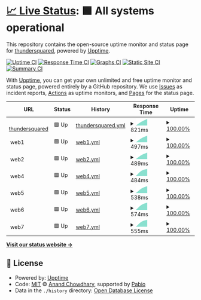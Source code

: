 # [📈 Live Status](https://thundersquared.github.io/upptime): <!--live status--> **🟩 All systems operational**

This repository contains the open-source uptime monitor and status page for [thundersquared](https://thundersquared.com/), powered by [Upptime](https://github.com/upptime/upptime).

[![Uptime CI](https://github.com/thundersquared/upptime/workflows/Uptime%20CI/badge.svg)](https://github.com/thundersquared/upptime/actions?query=workflow%3A%22Uptime+CI%22)
[![Response Time CI](https://github.com/thundersquared/upptime/workflows/Response%20Time%20CI/badge.svg)](https://github.com/thundersquared/upptime/actions?query=workflow%3A%22Response+Time+CI%22)
[![Graphs CI](https://github.com/thundersquared/upptime/workflows/Graphs%20CI/badge.svg)](https://github.com/thundersquared/upptime/actions?query=workflow%3A%22Graphs+CI%22)
[![Static Site CI](https://github.com/thundersquared/upptime/workflows/Static%20Site%20CI/badge.svg)](https://github.com/thundersquared/upptime/actions?query=workflow%3A%22Static+Site+CI%22)
[![Summary CI](https://github.com/thundersquared/upptime/workflows/Summary%20CI/badge.svg)](https://github.com/thundersquared/upptime/actions?query=workflow%3A%22Summary+CI%22)

With [Upptime](https://upptime.js.org), you can get your own unlimited and free uptime monitor and status page, powered entirely by a GitHub repository. We use [Issues](https://github.com/thundersquared/upptime/issues) as incident reports, [Actions](https://github.com/thundersquared/upptime/actions) as uptime monitors, and [Pages](https://thundersquared.github.io/upptime) for the status page.

<!--start: status pages-->
<!-- This summary is generated by Upptime (https://github.com/upptime/upptime) -->
<!-- Do not edit this manually, your changes will be overwritten -->
<!-- prettier-ignore -->
| URL | Status | History | Response Time | Uptime |
| --- | ------ | ------- | ------------- | ------ |
| <img alt="" src="https://icons.duckduckgo.com/ip3/thundersquared.com.ico" height="13"> [thundersquared](https://thundersquared.com/) | 🟩 Up | [thundersquared.yml](https://github.com/thundersquared/upptime/commits/HEAD/history/thundersquared.yml) | <details><summary><img alt="Response time graph" src="./graphs/thundersquared/response-time-week.png" height="20"> 821ms</summary><br><a href="https://thundersquared.github.io/upptime/history/thundersquared"><img alt="Response time 821" src="https://img.shields.io/endpoint?url=https%3A%2F%2Fraw.githubusercontent.com%2Fthundersquared%2Fupptime%2FHEAD%2Fapi%2Fthundersquared%2Fresponse-time.json"></a><br><a href="https://thundersquared.github.io/upptime/history/thundersquared"><img alt="24-hour response time 821" src="https://img.shields.io/endpoint?url=https%3A%2F%2Fraw.githubusercontent.com%2Fthundersquared%2Fupptime%2FHEAD%2Fapi%2Fthundersquared%2Fresponse-time-day.json"></a><br><a href="https://thundersquared.github.io/upptime/history/thundersquared"><img alt="7-day response time 821" src="https://img.shields.io/endpoint?url=https%3A%2F%2Fraw.githubusercontent.com%2Fthundersquared%2Fupptime%2FHEAD%2Fapi%2Fthundersquared%2Fresponse-time-week.json"></a><br><a href="https://thundersquared.github.io/upptime/history/thundersquared"><img alt="30-day response time 821" src="https://img.shields.io/endpoint?url=https%3A%2F%2Fraw.githubusercontent.com%2Fthundersquared%2Fupptime%2FHEAD%2Fapi%2Fthundersquared%2Fresponse-time-month.json"></a><br><a href="https://thundersquared.github.io/upptime/history/thundersquared"><img alt="1-year response time 821" src="https://img.shields.io/endpoint?url=https%3A%2F%2Fraw.githubusercontent.com%2Fthundersquared%2Fupptime%2FHEAD%2Fapi%2Fthundersquared%2Fresponse-time-year.json"></a></details> | <details><summary><a href="https://thundersquared.github.io/upptime/history/thundersquared">100.00%</a></summary><a href="https://thundersquared.github.io/upptime/history/thundersquared"><img alt="All-time uptime 100.00%" src="https://img.shields.io/endpoint?url=https%3A%2F%2Fraw.githubusercontent.com%2Fthundersquared%2Fupptime%2FHEAD%2Fapi%2Fthundersquared%2Fuptime.json"></a><br><a href="https://thundersquared.github.io/upptime/history/thundersquared"><img alt="24-hour uptime 100.00%" src="https://img.shields.io/endpoint?url=https%3A%2F%2Fraw.githubusercontent.com%2Fthundersquared%2Fupptime%2FHEAD%2Fapi%2Fthundersquared%2Fuptime-day.json"></a><br><a href="https://thundersquared.github.io/upptime/history/thundersquared"><img alt="7-day uptime 100.00%" src="https://img.shields.io/endpoint?url=https%3A%2F%2Fraw.githubusercontent.com%2Fthundersquared%2Fupptime%2FHEAD%2Fapi%2Fthundersquared%2Fuptime-week.json"></a><br><a href="https://thundersquared.github.io/upptime/history/thundersquared"><img alt="30-day uptime 100.00%" src="https://img.shields.io/endpoint?url=https%3A%2F%2Fraw.githubusercontent.com%2Fthundersquared%2Fupptime%2FHEAD%2Fapi%2Fthundersquared%2Fuptime-month.json"></a><br><a href="https://thundersquared.github.io/upptime/history/thundersquared"><img alt="1-year uptime 100.00%" src="https://img.shields.io/endpoint?url=https%3A%2F%2Fraw.githubusercontent.com%2Fthundersquared%2Fupptime%2FHEAD%2Fapi%2Fthundersquared%2Fuptime-year.json"></a></details>
| <img alt="" src="https://icons.duckduckgo.com/ip3/null.ico" height="13"> web1 | 🟩 Up | [web1.yml](https://github.com/thundersquared/upptime/commits/HEAD/history/web1.yml) | <details><summary><img alt="Response time graph" src="./graphs/web1/response-time-week.png" height="20"> 497ms</summary><br><a href="https://thundersquared.github.io/upptime/history/web1"><img alt="Response time 497" src="https://img.shields.io/endpoint?url=https%3A%2F%2Fraw.githubusercontent.com%2Fthundersquared%2Fupptime%2FHEAD%2Fapi%2Fweb1%2Fresponse-time.json"></a><br><a href="https://thundersquared.github.io/upptime/history/web1"><img alt="24-hour response time 497" src="https://img.shields.io/endpoint?url=https%3A%2F%2Fraw.githubusercontent.com%2Fthundersquared%2Fupptime%2FHEAD%2Fapi%2Fweb1%2Fresponse-time-day.json"></a><br><a href="https://thundersquared.github.io/upptime/history/web1"><img alt="7-day response time 497" src="https://img.shields.io/endpoint?url=https%3A%2F%2Fraw.githubusercontent.com%2Fthundersquared%2Fupptime%2FHEAD%2Fapi%2Fweb1%2Fresponse-time-week.json"></a><br><a href="https://thundersquared.github.io/upptime/history/web1"><img alt="30-day response time 497" src="https://img.shields.io/endpoint?url=https%3A%2F%2Fraw.githubusercontent.com%2Fthundersquared%2Fupptime%2FHEAD%2Fapi%2Fweb1%2Fresponse-time-month.json"></a><br><a href="https://thundersquared.github.io/upptime/history/web1"><img alt="1-year response time 497" src="https://img.shields.io/endpoint?url=https%3A%2F%2Fraw.githubusercontent.com%2Fthundersquared%2Fupptime%2FHEAD%2Fapi%2Fweb1%2Fresponse-time-year.json"></a></details> | <details><summary><a href="https://thundersquared.github.io/upptime/history/web1">100.00%</a></summary><a href="https://thundersquared.github.io/upptime/history/web1"><img alt="All-time uptime 100.00%" src="https://img.shields.io/endpoint?url=https%3A%2F%2Fraw.githubusercontent.com%2Fthundersquared%2Fupptime%2FHEAD%2Fapi%2Fweb1%2Fuptime.json"></a><br><a href="https://thundersquared.github.io/upptime/history/web1"><img alt="24-hour uptime 100.00%" src="https://img.shields.io/endpoint?url=https%3A%2F%2Fraw.githubusercontent.com%2Fthundersquared%2Fupptime%2FHEAD%2Fapi%2Fweb1%2Fuptime-day.json"></a><br><a href="https://thundersquared.github.io/upptime/history/web1"><img alt="7-day uptime 100.00%" src="https://img.shields.io/endpoint?url=https%3A%2F%2Fraw.githubusercontent.com%2Fthundersquared%2Fupptime%2FHEAD%2Fapi%2Fweb1%2Fuptime-week.json"></a><br><a href="https://thundersquared.github.io/upptime/history/web1"><img alt="30-day uptime 100.00%" src="https://img.shields.io/endpoint?url=https%3A%2F%2Fraw.githubusercontent.com%2Fthundersquared%2Fupptime%2FHEAD%2Fapi%2Fweb1%2Fuptime-month.json"></a><br><a href="https://thundersquared.github.io/upptime/history/web1"><img alt="1-year uptime 100.00%" src="https://img.shields.io/endpoint?url=https%3A%2F%2Fraw.githubusercontent.com%2Fthundersquared%2Fupptime%2FHEAD%2Fapi%2Fweb1%2Fuptime-year.json"></a></details>
| <img alt="" src="https://icons.duckduckgo.com/ip3/null.ico" height="13"> web2 | 🟩 Up | [web2.yml](https://github.com/thundersquared/upptime/commits/HEAD/history/web2.yml) | <details><summary><img alt="Response time graph" src="./graphs/web2/response-time-week.png" height="20"> 489ms</summary><br><a href="https://thundersquared.github.io/upptime/history/web2"><img alt="Response time 489" src="https://img.shields.io/endpoint?url=https%3A%2F%2Fraw.githubusercontent.com%2Fthundersquared%2Fupptime%2FHEAD%2Fapi%2Fweb2%2Fresponse-time.json"></a><br><a href="https://thundersquared.github.io/upptime/history/web2"><img alt="24-hour response time 489" src="https://img.shields.io/endpoint?url=https%3A%2F%2Fraw.githubusercontent.com%2Fthundersquared%2Fupptime%2FHEAD%2Fapi%2Fweb2%2Fresponse-time-day.json"></a><br><a href="https://thundersquared.github.io/upptime/history/web2"><img alt="7-day response time 489" src="https://img.shields.io/endpoint?url=https%3A%2F%2Fraw.githubusercontent.com%2Fthundersquared%2Fupptime%2FHEAD%2Fapi%2Fweb2%2Fresponse-time-week.json"></a><br><a href="https://thundersquared.github.io/upptime/history/web2"><img alt="30-day response time 489" src="https://img.shields.io/endpoint?url=https%3A%2F%2Fraw.githubusercontent.com%2Fthundersquared%2Fupptime%2FHEAD%2Fapi%2Fweb2%2Fresponse-time-month.json"></a><br><a href="https://thundersquared.github.io/upptime/history/web2"><img alt="1-year response time 489" src="https://img.shields.io/endpoint?url=https%3A%2F%2Fraw.githubusercontent.com%2Fthundersquared%2Fupptime%2FHEAD%2Fapi%2Fweb2%2Fresponse-time-year.json"></a></details> | <details><summary><a href="https://thundersquared.github.io/upptime/history/web2">100.00%</a></summary><a href="https://thundersquared.github.io/upptime/history/web2"><img alt="All-time uptime 100.00%" src="https://img.shields.io/endpoint?url=https%3A%2F%2Fraw.githubusercontent.com%2Fthundersquared%2Fupptime%2FHEAD%2Fapi%2Fweb2%2Fuptime.json"></a><br><a href="https://thundersquared.github.io/upptime/history/web2"><img alt="24-hour uptime 100.00%" src="https://img.shields.io/endpoint?url=https%3A%2F%2Fraw.githubusercontent.com%2Fthundersquared%2Fupptime%2FHEAD%2Fapi%2Fweb2%2Fuptime-day.json"></a><br><a href="https://thundersquared.github.io/upptime/history/web2"><img alt="7-day uptime 100.00%" src="https://img.shields.io/endpoint?url=https%3A%2F%2Fraw.githubusercontent.com%2Fthundersquared%2Fupptime%2FHEAD%2Fapi%2Fweb2%2Fuptime-week.json"></a><br><a href="https://thundersquared.github.io/upptime/history/web2"><img alt="30-day uptime 100.00%" src="https://img.shields.io/endpoint?url=https%3A%2F%2Fraw.githubusercontent.com%2Fthundersquared%2Fupptime%2FHEAD%2Fapi%2Fweb2%2Fuptime-month.json"></a><br><a href="https://thundersquared.github.io/upptime/history/web2"><img alt="1-year uptime 100.00%" src="https://img.shields.io/endpoint?url=https%3A%2F%2Fraw.githubusercontent.com%2Fthundersquared%2Fupptime%2FHEAD%2Fapi%2Fweb2%2Fuptime-year.json"></a></details>
| <img alt="" src="https://icons.duckduckgo.com/ip3/null.ico" height="13"> web4 | 🟩 Up | [web4.yml](https://github.com/thundersquared/upptime/commits/HEAD/history/web4.yml) | <details><summary><img alt="Response time graph" src="./graphs/web4/response-time-week.png" height="20"> 484ms</summary><br><a href="https://thundersquared.github.io/upptime/history/web4"><img alt="Response time 484" src="https://img.shields.io/endpoint?url=https%3A%2F%2Fraw.githubusercontent.com%2Fthundersquared%2Fupptime%2FHEAD%2Fapi%2Fweb4%2Fresponse-time.json"></a><br><a href="https://thundersquared.github.io/upptime/history/web4"><img alt="24-hour response time 484" src="https://img.shields.io/endpoint?url=https%3A%2F%2Fraw.githubusercontent.com%2Fthundersquared%2Fupptime%2FHEAD%2Fapi%2Fweb4%2Fresponse-time-day.json"></a><br><a href="https://thundersquared.github.io/upptime/history/web4"><img alt="7-day response time 484" src="https://img.shields.io/endpoint?url=https%3A%2F%2Fraw.githubusercontent.com%2Fthundersquared%2Fupptime%2FHEAD%2Fapi%2Fweb4%2Fresponse-time-week.json"></a><br><a href="https://thundersquared.github.io/upptime/history/web4"><img alt="30-day response time 484" src="https://img.shields.io/endpoint?url=https%3A%2F%2Fraw.githubusercontent.com%2Fthundersquared%2Fupptime%2FHEAD%2Fapi%2Fweb4%2Fresponse-time-month.json"></a><br><a href="https://thundersquared.github.io/upptime/history/web4"><img alt="1-year response time 484" src="https://img.shields.io/endpoint?url=https%3A%2F%2Fraw.githubusercontent.com%2Fthundersquared%2Fupptime%2FHEAD%2Fapi%2Fweb4%2Fresponse-time-year.json"></a></details> | <details><summary><a href="https://thundersquared.github.io/upptime/history/web4">100.00%</a></summary><a href="https://thundersquared.github.io/upptime/history/web4"><img alt="All-time uptime 100.00%" src="https://img.shields.io/endpoint?url=https%3A%2F%2Fraw.githubusercontent.com%2Fthundersquared%2Fupptime%2FHEAD%2Fapi%2Fweb4%2Fuptime.json"></a><br><a href="https://thundersquared.github.io/upptime/history/web4"><img alt="24-hour uptime 100.00%" src="https://img.shields.io/endpoint?url=https%3A%2F%2Fraw.githubusercontent.com%2Fthundersquared%2Fupptime%2FHEAD%2Fapi%2Fweb4%2Fuptime-day.json"></a><br><a href="https://thundersquared.github.io/upptime/history/web4"><img alt="7-day uptime 100.00%" src="https://img.shields.io/endpoint?url=https%3A%2F%2Fraw.githubusercontent.com%2Fthundersquared%2Fupptime%2FHEAD%2Fapi%2Fweb4%2Fuptime-week.json"></a><br><a href="https://thundersquared.github.io/upptime/history/web4"><img alt="30-day uptime 100.00%" src="https://img.shields.io/endpoint?url=https%3A%2F%2Fraw.githubusercontent.com%2Fthundersquared%2Fupptime%2FHEAD%2Fapi%2Fweb4%2Fuptime-month.json"></a><br><a href="https://thundersquared.github.io/upptime/history/web4"><img alt="1-year uptime 100.00%" src="https://img.shields.io/endpoint?url=https%3A%2F%2Fraw.githubusercontent.com%2Fthundersquared%2Fupptime%2FHEAD%2Fapi%2Fweb4%2Fuptime-year.json"></a></details>
| <img alt="" src="https://icons.duckduckgo.com/ip3/null.ico" height="13"> web5 | 🟩 Up | [web5.yml](https://github.com/thundersquared/upptime/commits/HEAD/history/web5.yml) | <details><summary><img alt="Response time graph" src="./graphs/web5/response-time-week.png" height="20"> 538ms</summary><br><a href="https://thundersquared.github.io/upptime/history/web5"><img alt="Response time 538" src="https://img.shields.io/endpoint?url=https%3A%2F%2Fraw.githubusercontent.com%2Fthundersquared%2Fupptime%2FHEAD%2Fapi%2Fweb5%2Fresponse-time.json"></a><br><a href="https://thundersquared.github.io/upptime/history/web5"><img alt="24-hour response time 538" src="https://img.shields.io/endpoint?url=https%3A%2F%2Fraw.githubusercontent.com%2Fthundersquared%2Fupptime%2FHEAD%2Fapi%2Fweb5%2Fresponse-time-day.json"></a><br><a href="https://thundersquared.github.io/upptime/history/web5"><img alt="7-day response time 538" src="https://img.shields.io/endpoint?url=https%3A%2F%2Fraw.githubusercontent.com%2Fthundersquared%2Fupptime%2FHEAD%2Fapi%2Fweb5%2Fresponse-time-week.json"></a><br><a href="https://thundersquared.github.io/upptime/history/web5"><img alt="30-day response time 538" src="https://img.shields.io/endpoint?url=https%3A%2F%2Fraw.githubusercontent.com%2Fthundersquared%2Fupptime%2FHEAD%2Fapi%2Fweb5%2Fresponse-time-month.json"></a><br><a href="https://thundersquared.github.io/upptime/history/web5"><img alt="1-year response time 538" src="https://img.shields.io/endpoint?url=https%3A%2F%2Fraw.githubusercontent.com%2Fthundersquared%2Fupptime%2FHEAD%2Fapi%2Fweb5%2Fresponse-time-year.json"></a></details> | <details><summary><a href="https://thundersquared.github.io/upptime/history/web5">100.00%</a></summary><a href="https://thundersquared.github.io/upptime/history/web5"><img alt="All-time uptime 100.00%" src="https://img.shields.io/endpoint?url=https%3A%2F%2Fraw.githubusercontent.com%2Fthundersquared%2Fupptime%2FHEAD%2Fapi%2Fweb5%2Fuptime.json"></a><br><a href="https://thundersquared.github.io/upptime/history/web5"><img alt="24-hour uptime 100.00%" src="https://img.shields.io/endpoint?url=https%3A%2F%2Fraw.githubusercontent.com%2Fthundersquared%2Fupptime%2FHEAD%2Fapi%2Fweb5%2Fuptime-day.json"></a><br><a href="https://thundersquared.github.io/upptime/history/web5"><img alt="7-day uptime 100.00%" src="https://img.shields.io/endpoint?url=https%3A%2F%2Fraw.githubusercontent.com%2Fthundersquared%2Fupptime%2FHEAD%2Fapi%2Fweb5%2Fuptime-week.json"></a><br><a href="https://thundersquared.github.io/upptime/history/web5"><img alt="30-day uptime 100.00%" src="https://img.shields.io/endpoint?url=https%3A%2F%2Fraw.githubusercontent.com%2Fthundersquared%2Fupptime%2FHEAD%2Fapi%2Fweb5%2Fuptime-month.json"></a><br><a href="https://thundersquared.github.io/upptime/history/web5"><img alt="1-year uptime 100.00%" src="https://img.shields.io/endpoint?url=https%3A%2F%2Fraw.githubusercontent.com%2Fthundersquared%2Fupptime%2FHEAD%2Fapi%2Fweb5%2Fuptime-year.json"></a></details>
| <img alt="" src="https://icons.duckduckgo.com/ip3/null.ico" height="13"> web6 | 🟩 Up | [web6.yml](https://github.com/thundersquared/upptime/commits/HEAD/history/web6.yml) | <details><summary><img alt="Response time graph" src="./graphs/web6/response-time-week.png" height="20"> 574ms</summary><br><a href="https://thundersquared.github.io/upptime/history/web6"><img alt="Response time 574" src="https://img.shields.io/endpoint?url=https%3A%2F%2Fraw.githubusercontent.com%2Fthundersquared%2Fupptime%2FHEAD%2Fapi%2Fweb6%2Fresponse-time.json"></a><br><a href="https://thundersquared.github.io/upptime/history/web6"><img alt="24-hour response time 574" src="https://img.shields.io/endpoint?url=https%3A%2F%2Fraw.githubusercontent.com%2Fthundersquared%2Fupptime%2FHEAD%2Fapi%2Fweb6%2Fresponse-time-day.json"></a><br><a href="https://thundersquared.github.io/upptime/history/web6"><img alt="7-day response time 574" src="https://img.shields.io/endpoint?url=https%3A%2F%2Fraw.githubusercontent.com%2Fthundersquared%2Fupptime%2FHEAD%2Fapi%2Fweb6%2Fresponse-time-week.json"></a><br><a href="https://thundersquared.github.io/upptime/history/web6"><img alt="30-day response time 574" src="https://img.shields.io/endpoint?url=https%3A%2F%2Fraw.githubusercontent.com%2Fthundersquared%2Fupptime%2FHEAD%2Fapi%2Fweb6%2Fresponse-time-month.json"></a><br><a href="https://thundersquared.github.io/upptime/history/web6"><img alt="1-year response time 574" src="https://img.shields.io/endpoint?url=https%3A%2F%2Fraw.githubusercontent.com%2Fthundersquared%2Fupptime%2FHEAD%2Fapi%2Fweb6%2Fresponse-time-year.json"></a></details> | <details><summary><a href="https://thundersquared.github.io/upptime/history/web6">100.00%</a></summary><a href="https://thundersquared.github.io/upptime/history/web6"><img alt="All-time uptime 100.00%" src="https://img.shields.io/endpoint?url=https%3A%2F%2Fraw.githubusercontent.com%2Fthundersquared%2Fupptime%2FHEAD%2Fapi%2Fweb6%2Fuptime.json"></a><br><a href="https://thundersquared.github.io/upptime/history/web6"><img alt="24-hour uptime 100.00%" src="https://img.shields.io/endpoint?url=https%3A%2F%2Fraw.githubusercontent.com%2Fthundersquared%2Fupptime%2FHEAD%2Fapi%2Fweb6%2Fuptime-day.json"></a><br><a href="https://thundersquared.github.io/upptime/history/web6"><img alt="7-day uptime 100.00%" src="https://img.shields.io/endpoint?url=https%3A%2F%2Fraw.githubusercontent.com%2Fthundersquared%2Fupptime%2FHEAD%2Fapi%2Fweb6%2Fuptime-week.json"></a><br><a href="https://thundersquared.github.io/upptime/history/web6"><img alt="30-day uptime 100.00%" src="https://img.shields.io/endpoint?url=https%3A%2F%2Fraw.githubusercontent.com%2Fthundersquared%2Fupptime%2FHEAD%2Fapi%2Fweb6%2Fuptime-month.json"></a><br><a href="https://thundersquared.github.io/upptime/history/web6"><img alt="1-year uptime 100.00%" src="https://img.shields.io/endpoint?url=https%3A%2F%2Fraw.githubusercontent.com%2Fthundersquared%2Fupptime%2FHEAD%2Fapi%2Fweb6%2Fuptime-year.json"></a></details>
| <img alt="" src="https://icons.duckduckgo.com/ip3/null.ico" height="13"> web7 | 🟩 Up | [web7.yml](https://github.com/thundersquared/upptime/commits/HEAD/history/web7.yml) | <details><summary><img alt="Response time graph" src="./graphs/web7/response-time-week.png" height="20"> 555ms</summary><br><a href="https://thundersquared.github.io/upptime/history/web7"><img alt="Response time 555" src="https://img.shields.io/endpoint?url=https%3A%2F%2Fraw.githubusercontent.com%2Fthundersquared%2Fupptime%2FHEAD%2Fapi%2Fweb7%2Fresponse-time.json"></a><br><a href="https://thundersquared.github.io/upptime/history/web7"><img alt="24-hour response time 555" src="https://img.shields.io/endpoint?url=https%3A%2F%2Fraw.githubusercontent.com%2Fthundersquared%2Fupptime%2FHEAD%2Fapi%2Fweb7%2Fresponse-time-day.json"></a><br><a href="https://thundersquared.github.io/upptime/history/web7"><img alt="7-day response time 555" src="https://img.shields.io/endpoint?url=https%3A%2F%2Fraw.githubusercontent.com%2Fthundersquared%2Fupptime%2FHEAD%2Fapi%2Fweb7%2Fresponse-time-week.json"></a><br><a href="https://thundersquared.github.io/upptime/history/web7"><img alt="30-day response time 555" src="https://img.shields.io/endpoint?url=https%3A%2F%2Fraw.githubusercontent.com%2Fthundersquared%2Fupptime%2FHEAD%2Fapi%2Fweb7%2Fresponse-time-month.json"></a><br><a href="https://thundersquared.github.io/upptime/history/web7"><img alt="1-year response time 555" src="https://img.shields.io/endpoint?url=https%3A%2F%2Fraw.githubusercontent.com%2Fthundersquared%2Fupptime%2FHEAD%2Fapi%2Fweb7%2Fresponse-time-year.json"></a></details> | <details><summary><a href="https://thundersquared.github.io/upptime/history/web7">100.00%</a></summary><a href="https://thundersquared.github.io/upptime/history/web7"><img alt="All-time uptime 100.00%" src="https://img.shields.io/endpoint?url=https%3A%2F%2Fraw.githubusercontent.com%2Fthundersquared%2Fupptime%2FHEAD%2Fapi%2Fweb7%2Fuptime.json"></a><br><a href="https://thundersquared.github.io/upptime/history/web7"><img alt="24-hour uptime 100.00%" src="https://img.shields.io/endpoint?url=https%3A%2F%2Fraw.githubusercontent.com%2Fthundersquared%2Fupptime%2FHEAD%2Fapi%2Fweb7%2Fuptime-day.json"></a><br><a href="https://thundersquared.github.io/upptime/history/web7"><img alt="7-day uptime 100.00%" src="https://img.shields.io/endpoint?url=https%3A%2F%2Fraw.githubusercontent.com%2Fthundersquared%2Fupptime%2FHEAD%2Fapi%2Fweb7%2Fuptime-week.json"></a><br><a href="https://thundersquared.github.io/upptime/history/web7"><img alt="30-day uptime 100.00%" src="https://img.shields.io/endpoint?url=https%3A%2F%2Fraw.githubusercontent.com%2Fthundersquared%2Fupptime%2FHEAD%2Fapi%2Fweb7%2Fuptime-month.json"></a><br><a href="https://thundersquared.github.io/upptime/history/web7"><img alt="1-year uptime 100.00%" src="https://img.shields.io/endpoint?url=https%3A%2F%2Fraw.githubusercontent.com%2Fthundersquared%2Fupptime%2FHEAD%2Fapi%2Fweb7%2Fuptime-year.json"></a></details>

<!--end: status pages-->

[**Visit our status website →**](https://thundersquared.github.io/upptime)

## 📄 License

- Powered by: [Upptime](https://github.com/upptime/upptime)
- Code: [MIT](./LICENSE) © [Anand Chowdhary](https://anandchowdhary.com), supported by [Pabio](https://pabio.com)
- Data in the `./history` directory: [Open Database License](https://opendatacommons.org/licenses/odbl/1-0/)
